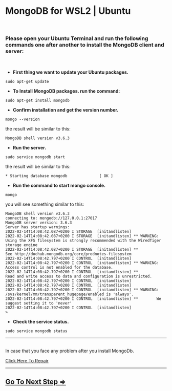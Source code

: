 # MongoDB for WSL2 | Ubuntu
<br>

### Please open your Ubuntu Terminal and run the following commands one after another to install the MongoDB client and server:

<br>

- **First thing we want to update your Ubuntu packages.**

```
sudo apt-get update
```

- **To Install MongoDB packages. run the command:**

```
sudo apt-get install mongodb
```

- **Confirm installation and get the version number.**

```
mongo --version
```

the result will be similar to this:

```
MongoDB shell version v3.6.3
```

- **Run the server.**

```
sudo service mongodb start
```


the result will be similar to this:

```	
* Starting database mongodb              [ OK ]
```

- **Run the command to start mongo console.**

```
mongo
```

you will see something similar to this:

```
MongoDB shell version v3.6.3
connecting to: mongodb://127.0.0.1:27017
MongoDB server version: 3.6.3
Server has startup warnings:
2022-02-14T14:08:42.087+0200 I STORAGE  [initandlisten]
2022-02-14T14:08:42.087+0200 I STORAGE  [initandlisten] ** WARNING: Using the XFS filesystem is strongly recommended with the WiredTiger storage engine
2022-02-14T14:08:42.087+0200 I STORAGE  [initandlisten] **          See http://dochub.mongodb.org/core/prodnotes-filesystem
2022-02-14T14:08:42.797+0200 I CONTROL  [initandlisten]
2022-02-14T14:08:42.797+0200 I CONTROL  [initandlisten] ** WARNING: Access control is not enabled for the database.
2022-02-14T14:08:42.797+0200 I CONTROL  [initandlisten] **          Read and write access to data and configuration is unrestricted.
2022-02-14T14:08:42.797+0200 I CONTROL  [initandlisten]
2022-02-14T14:08:42.797+0200 I CONTROL  [initandlisten]
2022-02-14T14:08:42.797+0200 I CONTROL  [initandlisten] ** WARNING: /sys/kernel/mm/transparent_hugepage/enabled is 'always'.
2022-02-14T14:08:42.797+0200 I CONTROL  [initandlisten] **        We suggest setting it to 'never'
2022-02-14T14:08:42.797+0200 I CONTROL  [initandlisten]
>
```

-  **Check the service status.**

```
sudo service mongodb status
```


	
<hr>
<br>	
In case that you face any problem after you install MongoDb.

[Click Here To Repair](repair-mongodb.md)

<hr>

##  [Go To Next Step =>](netlify.md)
